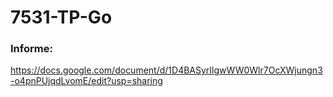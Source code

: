 # 7531-TP-Go

### Informe:
https://docs.google.com/document/d/1D4BASyrIlgwWW0Wlr7OcXWjungn3-o4pnPUjqdLvomE/edit?usp=sharing

